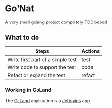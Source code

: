 # Go'Nat

A very small golang project completely TDD based 

## What to do
| Steps                             | Actions |   
|-----------------------------------|---------|
| Write first part of a simple test | test    |
| Write code to support the test    | code    |
| Refact or expand the test         | refact  |


### Working in GoLand

The [GoLand](https://www.jetbrains.com/go/) application is a [Jetbrains](https://www.jetbrains.com) app 



